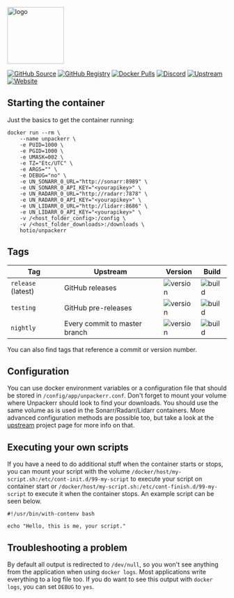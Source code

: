[<img src="https://hotio.dev/img/unpackerr.png" alt="logo" height="130" width="130">](https://github.com/davidnewhall/unpackerr)

[![GitHub Source](https://img.shields.io/badge/github-source-ffb64c?style=flat-square&logo=github&logoColor=white&labelColor=757575)](https://github.com/hotio/unpackerr)
[![GitHub Registry](https://img.shields.io/badge/github-registry-ffb64c?style=flat-square&logo=github&logoColor=white&labelColor=757575)](https://github.com/orgs/hotio/packages/container/package/unpackerr)
[![Docker Pulls](https://img.shields.io/docker/pulls/hotio/unpackerr?color=ffb64c&style=flat-square&label=pulls&logo=docker&logoColor=white&labelColor=757575)](https://hub.docker.com/r/hotio/unpackerr)
[![Discord](https://img.shields.io/discord/610068305893523457?style=flat-square&color=ffb64c&label=discord&logo=discord&logoColor=white&labelColor=757575)](https://hotio.dev/discord)
[![Upstream](https://img.shields.io/badge/upstream-project-ffb64c?style=flat-square&labelColor=757575)](https://github.com/davidnewhall/unpackerr)
[![Website](https://img.shields.io/badge/website-hotio.dev-ffb64c?style=flat-square&labelColor=757575)](https://hotio.dev/containers/unpackerr)

## Starting the container

Just the basics to get the container running:

```shell
docker run --rm \
    --name unpackerr \
    -e PUID=1000 \
    -e PGID=1000 \
    -e UMASK=002 \
    -e TZ="Etc/UTC" \
    -e ARGS="" \
    -e DEBUG="no" \
    -e UN_SONARR_0_URL="http://sonarr:8989" \
    -e UN_SONARR_0_API_KEY="<yourapikey>" \
    -e UN_RADARR_0_URL="http://radarr:7878" \
    -e UN_RADARR_0_API_KEY="<yourapikey>" \
    -e UN_LIDARR_0_URL="http://lidarr:8686" \
    -e UN_LIDARR_0_API_KEY="<yourapikey>" \
    -v /<host_folder_config>:/config \
    -v /<host_folder_downloads>:/downloads \
    hotio/unpackerr
```

## Tags

| Tag                | Upstream                      | Version | Build |
| -------------------|-------------------------------|---------|-------|
| `release` (latest) | GitHub releases               | ![version](https://img.shields.io/badge/dynamic/json?color=f5f5f5&style=flat-square&label=&query=%24.version&url=https%3A%2F%2Fraw.githubusercontent.com%2Fhotio%2Funpackerr%2Frelease%2FVERSION.json) | ![build](https://img.shields.io/github/workflow/status/hotio/unpackerr/build/release?style=flat-square&label=) |
| `testing`          | GitHub pre-releases           | ![version](https://img.shields.io/badge/dynamic/json?color=f5f5f5&style=flat-square&label=&query=%24.version&url=https%3A%2F%2Fraw.githubusercontent.com%2Fhotio%2Funpackerr%2Ftesting%2FVERSION.json) | ![build](https://img.shields.io/github/workflow/status/hotio/unpackerr/build/testing?style=flat-square&label=) |
| `nightly`          | Every commit to master branch | ![version](https://img.shields.io/badge/dynamic/json?color=f5f5f5&style=flat-square&label=&query=%24.version&url=https%3A%2F%2Fraw.githubusercontent.com%2Fhotio%2Funpackerr%2Fnightly%2FVERSION.json) | ![build](https://img.shields.io/github/workflow/status/hotio/unpackerr/build/nightly?style=flat-square&label=) |

You can also find tags that reference a commit or version number.

## Configuration

You can use docker environment variables or a configuration file that should be stored in `/config/app/unpackerr.conf`. Don't forget to mount your volume where Unpackerr should look to find your downloads. You should use the same volume as is used in the Sonarr/Radarr/Lidarr containers. More advanced configuration methods are possible too, but take a look at the [upstream](https://github.com/davidnewhall/unpackerr) project page for more info on that.

## Executing your own scripts

If you have a need to do additional stuff when the container starts or stops, you can mount your script with the volume `/docker/host/my-script.sh:/etc/cont-init.d/99-my-script` to execute your script on container start or `/docker/host/my-script.sh:/etc/cont-finish.d/99-my-script` to execute it when the container stops. An example script can be seen below.

```shell
#!/usr/bin/with-contenv bash

echo "Hello, this is me, your script."
```

## Troubleshooting a problem

By default all output is redirected to `/dev/null`, so you won't see anything from the application when using `docker logs`. Most applications write everything to a log file too. If you do want to see this output with `docker logs`, you can set `DEBUG` to `yes`.
